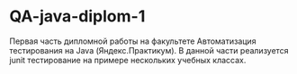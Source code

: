 # QA-java-diplom-1

Первая часть дипломной работы на факультете Автоматизация тестирования на Java (Яндекс.Практикум).
В данной части реализуется junit тестирование на примере нескольких учебных классах.
